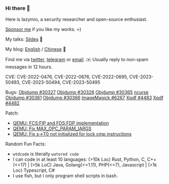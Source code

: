 ### Hi there 👋

<!--
**wtdcode/wtdcode** is a ✨ _special_ ✨ repository because its `README.md` (this file) appears on your GitHub profile.

Here are some ideas to get you started:

- 🔭 I’m currently working on ...
- 🌱 I’m currently learning ...
- 👯 I’m looking to collaborate on ...
- 🤔 I’m looking for help with ...
- 💬 Ask me about ...
- 📫 How to reach me: ...
- 😄 Pronouns: ...
- ⚡ Fun fact: ...
-->

Here is lazymio, a security researcher and open-source enthusiast.

[Sponsor me](https://github.com/sponsors/wtdcode) if you like my works. =) 

My talks: [Sildes](https://github.com/wtdcode/mytalks) 📜

My blog: [English](https://blog.lazym.io) / [Chinese](https://blog.ihomura.cn) 📝

Find me via [twitter](https://twitter.com/pwnedmio), [telegram](https://t.me/lazymio) or [email](mailto:mio@lazym.io). ✉️ Usually reply to non-spam messages in 12 hours.

CVE: CVE-2022-0476, CVE-2022-0676, CVE-2022-0695, CVE-2023-50493, CVE-2023-50494, CVE-2023-50495

Bugs: [Objdump #30327](https://sourceware.org/bugzilla/show_bug.cgi?id=30327) [Objdump #30326](https://sourceware.org/bugzilla/show_bug.cgi?id=30326) [Objdump #30365](https://sourceware.org/bugzilla/show_bug.cgi?id=30365) [ncurse](https://lists.gnu.org/archive/html/bug-ncurses/2023-04/msg00020.html) [Objdump #30361](https://sourceware.org/bugzilla/show_bug.cgi?id=30361) [Objdump #30366](https://sourceware.org/bugzilla/show_bug.cgi?id=30366) [ImageMagick #6267](https://github.com/ImageMagick/ImageMagick/issues/6267) [Xpdf #4483](https://forum.xpdfreader.com/viewtopic.php?p=44483) [Xpdf #4482](https://forum.xpdfreader.com/viewtopic.php?p=44482)

Patch:

- [QEMU: FCS:FIP and FDS:FDP implementation](https://github.com/qemu/qemu/commit/84abdd7d271c2df69a9d394be093efd885da7a4c)
- [QEMU: Fix MAX_OPC_PARAM_IARGS](https://github.com/qemu/qemu/commit/0166feda3257b5987be62566ad1f421c6527ba67)
- [QEMU: Fix s->T0 not initialized for lock cmp instructions](https://github.com/qemu/qemu/commit/99d0dcd7f102c07a510200d768cae65e5db25d23)

Random Fun Facts:

- `wtdcode` is literally `watered code`
- I can code in at least 10 languages: (>10k Loc) Rust, Python, C, C++(<=17) | (>5k LoC) Java, Golang(<=1.11), PHP(<=7), Javascript | (>1k Loc) Typescript, C#
- I use fish, but I only program shell scripts in bash.
